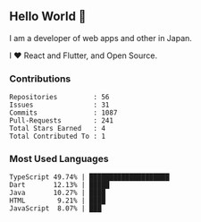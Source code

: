 ## Hello World 👋

I am a developer of web apps and other in Japan.

I ❤️ React and Flutter, and Open Source.

### Contributions

<!-- contributions start -->

    Repositories         : 56
    Issues               : 31
    Commits              : 1087
    Pull-Requests        : 241
    Total Stars Earned   : 4
    Total Contributed To : 1

<!-- contributions end -->

### Most Used Languages

<!-- most-used-languages start -->

    TypeScript 49.74% | ████████████████████
    Dart       12.13% | █████
    Java       10.27% | ████
    HTML        9.21% | ████
    JavaScript  8.07% | ███

<!-- most-used-languages end -->
